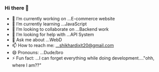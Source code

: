 ### Hi there 👋





- 🔭 I’m currently working on ...E-commerce website
- 🌱 I’m currently learning ...JavaScript
- 👯 I’m looking to collaborate on ...Backend work
- 🤔 I’m looking for help with ...API System
- 💬 Ask me about ...WebD
- 📫 How to reach me: ...shikhardixit20@gmail.com
- 😄 Pronouns: ...Dude/bro
- ⚡ Fun fact: ...I can forget everything while doing development...."ohh, where I am??"

